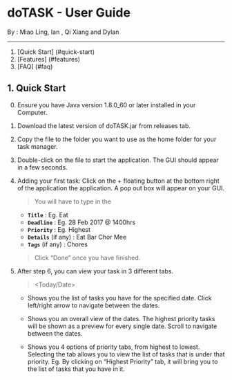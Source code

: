# doTASK - User Guide

By : Miao Ling, Ian , Qi Xiang and Dylan

---

1. [Quick Start] (#quick-start)
2. [Features] (#features)
3. [FAQ] (#faq)

## 1. Quick Start

0. Ensure you have Java version 1.8.0_60 or later installed in your Computer.

1. Download the latest version of doTASK.jar from releases tab.

2. Copy the file to the folder you want to use as the home folder for your task manager.

3. Double-click on the file to start the application. The GUI should appear in a few seconds.
   > <Adds GUI Image here>

4. Adding your first task: Click on the + floating button at the bottom right of the application the application. A pop out box will appear on your GUI.
   > You will have to type in the
   * **`Title`** : Eg. Eat
   * **`Deadline`** : Eg. 28 Feb 2017 @ 1400hrs
   * **`Priority`** : Eg. Highest
   * **`Details`** (if any) : Eat Bar Chor Mee
   * **`Tags`** (if any) : Chores
   > Click “Done” once you have finished.

5. After step 6, you can view your task in 3 different tabs.

   > <Today/Date>
   * Shows you the list of tasks you have for the specified date. Click left/right arrow to navigate between the dates.

   > <Overview>
   * Shows you an overall view of the dates. The highest priority tasks will be shown as a preview for every single date. Scroll to navigate between the dates.

   > <Priority>
   * Shows you 4 options of priority tabs, from highest to lowest. Selecting the tab allows you to view the list of tasks that is under that priority. Eg. By clicking on “Highest Priority” tab, it will bring you to the list of tasks that you have in it. 
